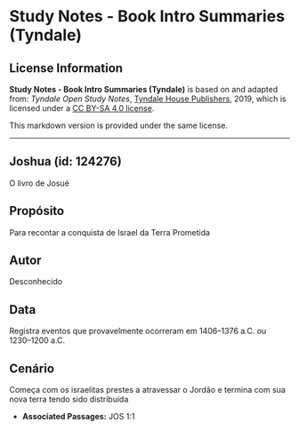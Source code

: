 # Study Notes - Book Intro Summaries (Tyndale)

## License Information

**Study Notes - Book Intro Summaries (Tyndale)** is based on and adapted from: _Tyndale Open Study Notes_, [Tyndale House Publishers](https://tyndaleopenresources.com/), 2019, which is licensed under a [CC BY-SA 4.0 license](https://creativecommons.org/licenses/by-sa/4.0/legalcode.en).

This markdown version is provided under the same license.



--------------------------------

## Joshua (id: 124276)

O livro de Josué

Propósito
---------

Para recontar a conquista de Israel da Terra Prometida

Autor
-----

Desconhecido

Data
----

Registra eventos que provavelmente ocorreram em 1406–1376 a.C. ou 1230–1200 a.C.

Cenário
-------

Começa com os israelitas prestes a atravessar o Jordão e termina com sua nova terra tendo sido distribuída

* **Associated Passages:** JOS 1:1

